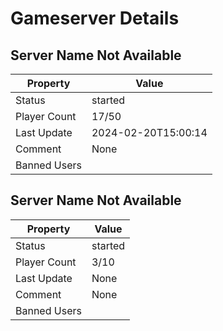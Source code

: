 # Gameserver Details

## Server Name Not Available

| Property        | Value                   |
|-----------------|-------------------------|
| Status | started |
| Player Count | 17/50 |
| Last Update | 2024-02-20T15:00:14 |
| Comment | None |
| Banned Users |  |

## Server Name Not Available

| Property        | Value                   |
|-----------------|-------------------------|
| Status | started |
| Player Count | 3/10 |
| Last Update | None |
| Comment | None |
| Banned Users |  |


